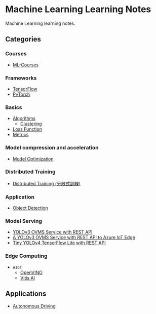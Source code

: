 # Machine Learning Learning Notes

Machine Learning learning notes.

## Categories

### Courses

- [ML-Courses](https://github.com/kaka-lin/ML-Courses)

### Frameworks

- [TensorFlow](https://github.com/kaka-lin/ML-Notes/tree/master/TensorFlow)
- [PyTorch](https://github.com/kaka-lin/ML-Notes/tree/master/Pytorch)

### Basics

- [Algorithms](https://github.com/kaka-lin/ML-Notes/tree/master/Algorithms)
  - [Clustering](https://github.com/kaka-lin/ML-Notes/tree/master/Algorithms/clustering)
- [Loss Function](https://github.com/kaka-lin/ML-Notes/tree/master/Loss%20Function)
- [Metrics](https://github.com/kaka-lin/ML-Notes/tree/master/Metrics)

### Model compression and acceleration

- [Model Optimization](https://github.com/kaka-lin/ML-Notes/tree/master/Model%20optimization)

### Distributed Training

- [Distributed Training (分散式訓練)](https://github.com/kaka-lin/ML-Notes/tree/master/Distributed%20Training)

### Application

- [Object Detection](https://github.com/kaka-lin/ML-Notes/tree/master/Object%20Detection)

### Model Serving

- [YOLOv3 OVMS Service with REST API](https://github.com/kaka-lin/ML-Notes/tree/master/Model%20Serving/yolov3-ovms)
- [A YOLOv3 OVMS Service with REST API to Azure IoT Edge](https://github.com/kaka-lin/yolov3-ovms-iotedge)
- [Tiny YOLOv4 TensorFlow Lite with REST API](https://github.com/kaka-lin/ML-Notes/tree/master/Model%20Serving/yolov4-tiny-tflite)

### Edge Computing

- `AIoT`
    - [OpenVINO](https://github.com/kaka-lin/ML-Notes/tree/master/AIoT/OpenVINO)
    - [Vitis AI](https://github.com/kaka-lin/ML-Notes/tree/master/AIoT/Vitis-AI)

## Applications

- [Autonomous Driving](https://github.com/kaka-lin/autonomous-driving-notes)
